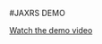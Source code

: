 #JAXRS DEMO

[Watch the demo video]([https://link-to-your-video.com](https://drive.google.com/file/d/1gCQ2Tez7bWjIr-nRKS6O223eAtYaF4Uh/view?usp=sharing))
